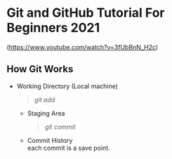 # Git and GitHub Tutorial For Beginners 2021
(https://www.youtube.com/watch?v=3fUbBnN_H2c)

## How Git Works

* Working Directory (Local machine)  
    > _git add_ 
  * Staging Area  
    > _git commit_
  * Commit History  
  each commit is a save point.  
